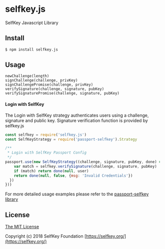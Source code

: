 # selfkey.js

SelfKey Javascript Library

## Install

```bash
$ npm install selfkey.js
```

## Usage

```	
newChallenge(length)
signChallenge(challenge, privKey)
signChallengePromise(challenge, privKey)
verifySignature(challenge, signature, pubKey)
verifySignaturePromise(challenge, signature, pubKey)
```

#### Login with SelfKey

The Login with SelfKey strategy authenticates users using a challenge, signature and public key. Signature verification function is provided by selfkey.js

```js
const selfkey = require('selfkey.js')
const SelfKeyStrategy = require('passport-selfkey').Strategy

/**
 * Login with SelfKey Passport Config
 */
passport.use(new SelfKeyStrategy((challenge, signature, pubKey, done) => {
    var match = selfkey.verifySignature(challenge, signature, pubKey)
    if (match) return done(null, user)
    return done(null, false, {msg: 'Invalid Credentials'})
  })
}))
```

For more detailed usage examples please refer to the [passport-selfkey library](https://github.com/altninja/passport-selfkey)

## License

[The MIT License](http://opensource.org/licenses/MIT)

Copyright (c) 2018 SelfKey Foundation [https://selfkey.org/](https://selfkey.org/)
